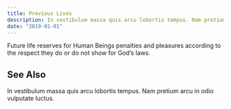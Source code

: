```yaml
---
title: Previous Lives
description: In vestibulum massa quis arcu lobortis tempus. Nam pretium arcu in odio vulputate luctus.
date: "2019-01-01"
---
```


Future life reserves for Human Beings penalties and pleasures according to the respect they do or do not show for God’s laws.

## See Also
In vestibulum massa quis arcu lobortis tempus. Nam pretium arcu in odio vulputate luctus.

